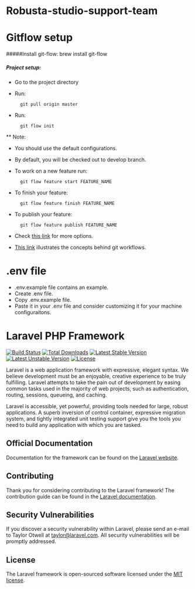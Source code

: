 # Robusta-studio-support-team
# Gitflow setup
#####Install git-flow:
  brew install git-flow
##### Project setup:
- Go to the project directory
- Run:

        git pull origin master
- Run: 

        git flow init
** Note: 

- You should use the default configurations.
- By default, you will be checked out to develop branch.
- To work on a new feature run:

        git flow feature start FEATURE_NAME
- To finish your feature:

        git flow feature finish FEATURE_NAME
- To publish your feature:

        git flow feature publish FEATURE_NAME
- Check [this link](http://danielkummer.github.io/git-flow-cheatsheet/) for more options.
- [This link](https://www.atlassian.com/pt/git/workflows#!workflow-gitflow) illustrates the concepts behind git workflows.

# .env file
  - .env.example file contains an example.
  - Create .env file.
  - Copy .env.example file.
  - Paste it in your .env file and consider customizing it for your machine configuraitons.

# Laravel PHP Framework

[![Build Status](https://travis-ci.org/laravel/framework.svg)](https://travis-ci.org/laravel/framework)
[![Total Downloads](https://poser.pugx.org/laravel/framework/d/total.svg)](https://packagist.org/packages/laravel/framework)
[![Latest Stable Version](https://poser.pugx.org/laravel/framework/v/stable.svg)](https://packagist.org/packages/laravel/framework)
[![Latest Unstable Version](https://poser.pugx.org/laravel/framework/v/unstable.svg)](https://packagist.org/packages/laravel/framework)
[![License](https://poser.pugx.org/laravel/framework/license.svg)](https://packagist.org/packages/laravel/framework)

Laravel is a web application framework with expressive, elegant syntax. We believe development must be an enjoyable, creative experience to be truly fulfilling. Laravel attempts to take the pain out of development by easing common tasks used in the majority of web projects, such as authentication, routing, sessions, queueing, and caching.

Laravel is accessible, yet powerful, providing tools needed for large, robust applications. A superb inversion of control container, expressive migration system, and tightly integrated unit testing support give you the tools you need to build any application with which you are tasked.

## Official Documentation

Documentation for the framework can be found on the [Laravel website](http://laravel.com/docs).

## Contributing

Thank you for considering contributing to the Laravel framework! The contribution guide can be found in the [Laravel documentation](http://laravel.com/docs/contributions).

## Security Vulnerabilities

If you discover a security vulnerability within Laravel, please send an e-mail to Taylor Otwell at taylor@laravel.com. All security vulnerabilities will be promptly addressed.

## License

The Laravel framework is open-sourced software licensed under the [MIT license](http://opensource.org/licenses/MIT).
